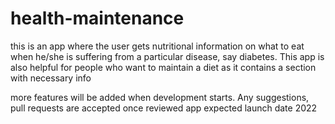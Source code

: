 # health-maintenance

this is an app where the user gets nutritional information on what to eat when he/she is suffering from a particular disease, say diabetes. This app is also helpful for people who want to maintain a diet as it contains a section with necessary info

more features will be added when development starts. Any suggestions, pull requests are accepted once reviewed
app expected launch date 2022
